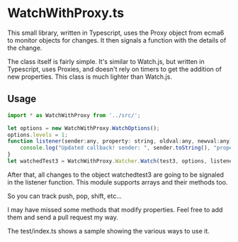 # WatchWithProxy.ts
This small library, written in Typescript, uses the Proxy object from ecma6 to monitor objects for changes. It then signals a function with the details of the change. 

The class itself is fairly simple. It's similar to Watch.js, but written in Typescript, uses Proxies, and doesn't rely on timers to get the addition of new properties. This class is much lighter than Watch.js.

## Usage

```javascript
import * as WatchWithProxy from '../src/';

let options = new WatchWithProxy.WatchOptions();
options.levels = 1;
function listener(sender:any, property: string, oldval:any, newval:any) {
    console.log("Updated callback! sender: ", sender.toString(), "property:", property, "old:", oldval, "new:", newval);
}
let watchedTest3 = WatchWithProxy.Watcher.Watch(test3, options, listener);

```

After that, all changes to the object watchedtest3 are going to be signaled in the listener function. This module supports arrays and their methods too.

So you can track push, pop, shift, etc... 

I may have missed some methods that modify properties. Feel free to add them and send a pull request my way.

The test/index.ts shows a sample showing the various ways to use it. 
